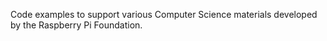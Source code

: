 Code examples to support various Computer Science materials developed by the Raspberry Pi Foundation.

